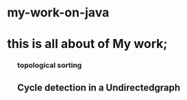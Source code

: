 # my-work-on-java
<h1>this is all about of My work;</h1>
<ul><h3>topological sorting</h3></ul>
<ul><h2>Cycle detection in a Undirectedgraph</h2></ul>
